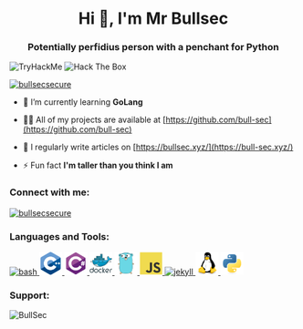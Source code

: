 <h1 align="center">Hi 👋, I'm Mr Bullsec</h1>
<h3 align="center">Potentially perfidius person with a penchant for Python</h3>

<img src="https://tryhackme-badges.s3.amazonaws.com/MrBulldops.png" alt="TryHackMe">

<img src="http://www.hackthebox.eu/badge/image/12286" alt="Hack The Box">

<p align="left"> <a href="https://twitter.com/bullsecsecure" target="blank"><img src="https://img.shields.io/twitter/follow/bullsecsecure?logo=twitter&style=for-the-badge" alt="bullsecsecure" /></a> </p>

- 🌱 I’m currently learning **GoLang**

- 👨‍💻 All of my projects are available at [https://github.com/bull-sec](https://github.com/bull-sec)

- 📝 I regularly write articles on [https://bullsec.xyz/](https://bull-sec.xyz/)

- ⚡ Fun fact **I'm taller than you think I am**

<h3 align="left">Connect with me:</h3>
<p align="left">
<a href="https://twitter.com/bullsecsecure" target="blank"><img align="center" src="https://raw.githubusercontent.com/rahuldkjain/github-profile-readme-generator/master/src/images/icons/Social/twitter.svg" alt="bullsecsecure" height="30" width="40" /></a>
</p>

<h3 align="left">Languages and Tools:</h3>
<p align="left"> <a href="https://www.gnu.org/software/bash/" target="_blank" rel="noreferrer"> <img src="https://www.vectorlogo.zone/logos/gnu_bash/gnu_bash-icon.svg" alt="bash" width="40" height="40"/> </a> <a href="https://www.w3schools.com/cpp/" target="_blank" rel="noreferrer"> <img src="https://raw.githubusercontent.com/devicons/devicon/master/icons/cplusplus/cplusplus-original.svg" alt="cplusplus" width="40" height="40"/> </a> <a href="https://www.w3schools.com/cs/" target="_blank" rel="noreferrer"> <img src="https://raw.githubusercontent.com/devicons/devicon/master/icons/csharp/csharp-original.svg" alt="csharp" width="40" height="40"/> </a> <a href="https://www.docker.com/" target="_blank" rel="noreferrer"> <img src="https://raw.githubusercontent.com/devicons/devicon/master/icons/docker/docker-original-wordmark.svg" alt="docker" width="40" height="40"/> </a> <a href="https://golang.org" target="_blank" rel="noreferrer"> <img src="https://raw.githubusercontent.com/devicons/devicon/master/icons/go/go-original.svg" alt="go" width="40" height="40"/> </a> <a href="https://developer.mozilla.org/en-US/docs/Web/JavaScript" target="_blank" rel="noreferrer"> <img src="https://raw.githubusercontent.com/devicons/devicon/master/icons/javascript/javascript-original.svg" alt="javascript" width="40" height="40"/> </a> <a href="https://jekyllrb.com/" target="_blank" rel="noreferrer"> <img src="https://www.vectorlogo.zone/logos/jekyllrb/jekyllrb-icon.svg" alt="jekyll" width="40" height="40"/> </a> <a href="https://www.linux.org/" target="_blank" rel="noreferrer"> <img src="https://raw.githubusercontent.com/devicons/devicon/master/icons/linux/linux-original.svg" alt="linux" width="40" height="40"/> </a> <a href="https://www.python.org" target="_blank" rel="noreferrer"> <img src="https://raw.githubusercontent.com/devicons/devicon/master/icons/python/python-original.svg" alt="python" width="40" height="40"/> </a> </p>

<h3 align="left">Support:</h3>
<p><a href="https://www.buymeacoffee.com/BullSec"> <img align="left" src="https://cdn.buymeacoffee.com/buttons/v2/default-yellow.png" height="50" width="210" alt="BullSec" /></a></p><br><br>

